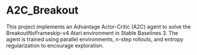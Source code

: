 # A2C_Breakout
This project implements an Advantage Actor-Critic (A2C) agent to solve the BreakoutNoFrameskip-v4 Atari environment in Stable Baselines 3. The agent is trained using parallel environments, n-step rollouts, and entropy regularization to encourage exploration.
